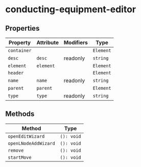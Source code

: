 # conducting-equipment-editor

## Properties

| Property    | Attribute | Modifiers | Type      |
|-------------|-----------|-----------|-----------|
| `container` |           |           | `Element` |
| `desc`      | `desc`    | readonly  | `string`  |
| `element`   | `element` |           | `Element` |
| `header`    |           |           | `Element` |
| `name`      | `name`    | readonly  | `string`  |
| `parent`    | `parent`  |           | `Element` |
| `type`      | `type`    | readonly  | `string`  |

## Methods

| Method               | Type       |
|----------------------|------------|
| `openEditWizard`     | `(): void` |
| `openLNodeAddWizard` | `(): void` |
| `remove`             | `(): void` |
| `startMove`          | `(): void` |
